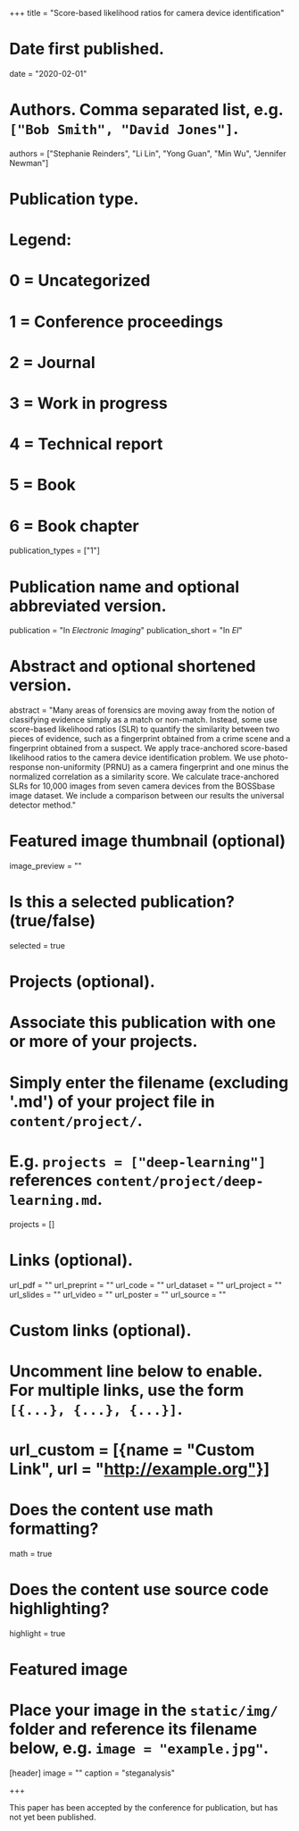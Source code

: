 +++
title = "Score-based likelihood ratios for camera device identification"

# Date first published.
date = "2020-02-01"

# Authors. Comma separated list, e.g. `["Bob Smith", "David Jones"]`.
authors = ["Stephanie Reinders", "Li Lin", "Yong Guan", "Min Wu", "Jennifer Newman"]

# Publication type.
# Legend:
# 0 = Uncategorized
# 1 = Conference proceedings
# 2 = Journal
# 3 = Work in progress
# 4 = Technical report
# 5 = Book
# 6 = Book chapter
publication_types = ["1"]

# Publication name and optional abbreviated version.
publication = "In *Electronic Imaging*"
publication_short = "In *EI*"

# Abstract and optional shortened version.
abstract = "Many areas of forensics are moving away from the notion of classifying evidence simply as a match or non-match. Instead, some use score-based likelihood ratios (SLR) to quantify the similarity between two pieces of evidence, such as a fingerprint obtained from a crime scene and a fingerprint obtained from a suspect. We apply trace-anchored score-based likelihood ratios to the camera device identification problem. We use photo-response non-uniformity (PRNU) as a camera fingerprint and one minus the normalized correlation as a similarity score. We calculate trace-anchored SLRs for 10,000 images from seven camera devices from the BOSSbase image dataset. We include a comparison between our results the universal detector method."

# Featured image thumbnail (optional)
image_preview = ""

# Is this a selected publication? (true/false)
selected = true

# Projects (optional).
#   Associate this publication with one or more of your projects.
#   Simply enter the filename (excluding '.md') of your project file in `content/project/`.
#   E.g. `projects = ["deep-learning"]` references `content/project/deep-learning.md`.
projects = []

# Links (optional).
url_pdf = ""
url_preprint = ""
url_code = ""
url_dataset = ""
url_project = ""
url_slides = ""
url_video = ""
url_poster = ""
url_source = ""

# Custom links (optional).
#   Uncomment line below to enable. For multiple links, use the form `[{...}, {...}, {...}]`.
# url_custom = [{name = "Custom Link", url = "http://example.org"}]

# Does the content use math formatting?
math = true

# Does the content use source code highlighting?
highlight = true

# Featured image
# Place your image in the `static/img/` folder and reference its filename below, e.g. `image = "example.jpg"`.
[header]
image = ""
caption = "steganalysis"

+++

This paper has been accepted by the conference for publication, but has not yet been published.
